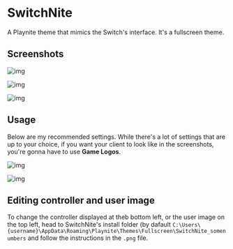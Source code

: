 # SwitchNite
A Playnite theme that mimics the Switch's interface. It's a fullscreen theme.

## Screenshots

![img](https://i.imgur.com/woQbrpv.png)

![img](https://i.imgur.com/pFwkOyk.png)

![img](https://i.imgur.com/PKz10wQ.png)

## Usage

Below are my recommended settings. While there's a lot of settings that are up to your choice, if you want your client to look like in the screenshots, you're gonna have to use **Game Logos**.

![img](https://i.imgur.com/qkwLgYk.png)

![img](https://i.imgur.com/WvwSxyR.png)

## Editing controller and user image
To change the controller displayed at theb bottom left, or the user image on the top left, head to SwitchNite's install folder (by dafault ``C:\Users\{username}\AppData\Roaming\Playnite\Themes\Fullscreen\SwitchNite_somenumbers`` and follow the instructions in the `.png` file.
